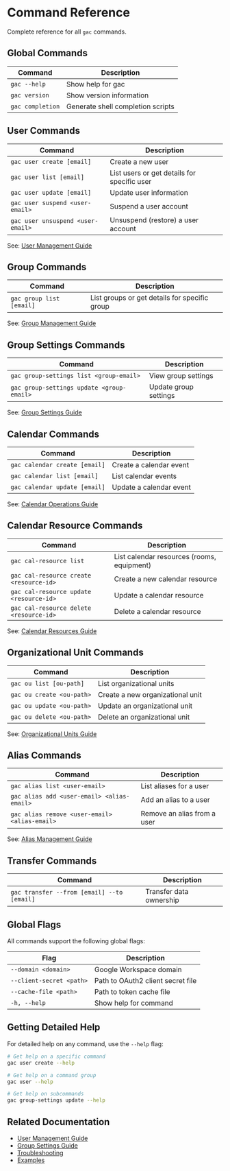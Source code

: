 # Command Reference

Complete reference for all `gac` commands.

## Global Commands

| Command | Description |
|---------|-------------|
| `gac --help` | Show help for gac |
| `gac version` | Show version information |
| `gac completion` | Generate shell completion scripts |

## User Commands

| Command | Description |
|---------|-------------|
| `gac user create [email]` | Create a new user |
| `gac user list [email]` | List users or get details for specific user |
| `gac user update [email]` | Update user information |
| `gac user suspend <user-email>` | Suspend a user account |
| `gac user unsuspend <user-email>` | Unsuspend (restore) a user account |

See: [User Management Guide](../guides/user-management.md)

## Group Commands

| Command | Description |
|---------|-------------|
| `gac group list [email]` | List groups or get details for specific group |

See: [Group Management Guide](../guides/group-management.md)

## Group Settings Commands

| Command | Description |
|---------|-------------|
| `gac group-settings list <group-email>` | View group settings |
| `gac group-settings update <group-email>` | Update group settings |

See: [Group Settings Guide](../guides/group-settings.md)

## Calendar Commands

| Command | Description |
|---------|-------------|
| `gac calendar create [email]` | Create a calendar event |
| `gac calendar list [email]` | List calendar events |
| `gac calendar update [email]` | Update a calendar event |

See: [Calendar Operations Guide](../guides/calendar-operations.md)

## Calendar Resource Commands

| Command | Description |
|---------|-------------|
| `gac cal-resource list` | List calendar resources (rooms, equipment) |
| `gac cal-resource create <resource-id>` | Create a new calendar resource |
| `gac cal-resource update <resource-id>` | Update a calendar resource |
| `gac cal-resource delete <resource-id>` | Delete a calendar resource |

See: [Calendar Resources Guide](../guides/calendar-resources.md)

## Organizational Unit Commands

| Command | Description |
|---------|-------------|
| `gac ou list [ou-path]` | List organizational units |
| `gac ou create <ou-path>` | Create a new organizational unit |
| `gac ou update <ou-path>` | Update an organizational unit |
| `gac ou delete <ou-path>` | Delete an organizational unit |

See: [Organizational Units Guide](../guides/ou-management.md)

## Alias Commands

| Command | Description |
|---------|-------------|
| `gac alias list <user-email>` | List aliases for a user |
| `gac alias add <user-email> <alias-email>` | Add an alias to a user |
| `gac alias remove <user-email> <alias-email>` | Remove an alias from a user |

See: [Alias Management Guide](../guides/alias-management.md)

## Transfer Commands

| Command | Description |
|---------|-------------|
| `gac transfer --from [email] --to [email]` | Transfer data ownership |

## Global Flags

All commands support the following global flags:

| Flag | Description |
|------|-------------|
| `--domain <domain>` | Google Workspace domain |
| `--client-secret <path>` | Path to OAuth2 client secret file |
| `--cache-file <path>` | Path to token cache file |
| `-h, --help` | Show help for command |

## Getting Detailed Help

For detailed help on any command, use the `--help` flag:

```bash
# Get help on a specific command
gac user create --help

# Get help on a command group
gac user --help

# Get help on subcommands
gac group-settings update --help
```

## Related Documentation

- [User Management Guide](../guides/user-management.md)
- [Group Settings Guide](../guides/group-settings.md)
- [Troubleshooting](troubleshooting.md)
- [Examples](../../examples/README.md)
